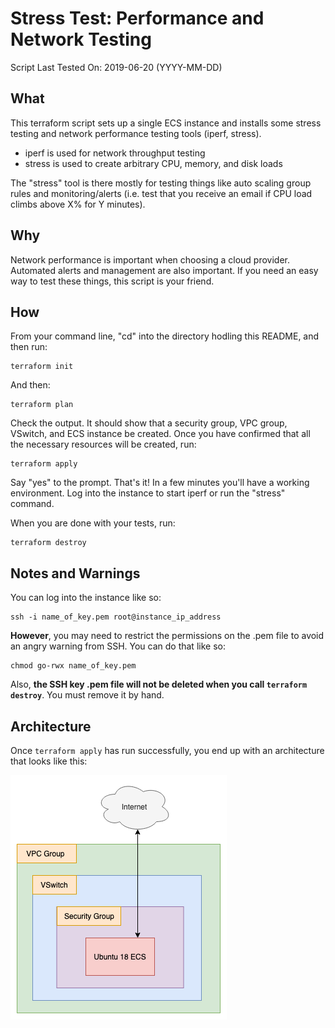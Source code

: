 # Stress Test: Performance and Network Testing

Script Last Tested On: 2019-06-20 (YYYY-MM-DD)

## What

This terraform script sets up a single ECS instance and installs some stress testing and network performance testing tools (iperf, stress).

- iperf is used for network throughput testing
- stress is used to create arbitrary CPU, memory, and disk loads

The "stress" tool is there mostly for testing things like auto scaling group rules and monitoring/alerts (i.e. test that you receive an email if CPU load climbs above X% for Y minutes).

## Why

Network performance is important when choosing a cloud provider. Automated alerts and management are also important. If you need an easy way to test these things, this script is your friend.

## How 

From your command line, "cd" into the directory hodling this README, and then run:

```
terraform init
```

And then:

```
terraform plan
```

Check the output. It should show that a security group, VPC group, VSwitch, and ECS instance be created. Once you have confirmed that all the necessary resources will be created, run:

```
terraform apply
```

Say "yes" to the prompt. That's it! In a few minutes you'll have a working environment. Log into the instance to start iperf or run the "stress" command. 

When you are done with your tests, run:

```
terraform destroy
```

## Notes and Warnings

You can log into the instance like so:

```
ssh -i name_of_key.pem root@instance_ip_address
```

**However**, you may need to restrict the permissions on the .pem file to avoid an angry warning from SSH. You can do that like so:

```
chmod go-rwx name_of_key.pem
```

Also, **the SSH key .pem file will not be deleted when you call `terraform destroy`**. You must remove it by hand.

## Architecture

Once `terraform apply` has run successfully, you end up with an architecture that looks like this:

![Stress and Network Testing Environment](diagrams/ubuntu_speed_test.png)
